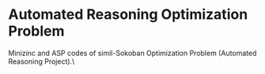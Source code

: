 # Automated Reasoning Optimization Problem
Minizinc and ASP codes of simil-Sokoban Optimization Problem (Automated Reasoning Project).\

